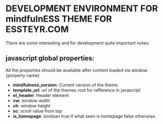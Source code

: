
# DEVELOPMENT ENVIRONMENT FOR mindfulnESS THEME FOR ESSTEYR.COM


There are some interesting and for development quite important notes:

## javascript global properties:

All the properties should be available after content loaded via window.{porperty name}

- **mindfulness_version**: Current version of the theme.
- **template_url**: url of the themes root for refference in javascript
- **el_header**: Header element
- **vw**: window width
- **vh**: window height
- **sc**: scroll value from top
- **is_homepage**: boolean true if what seen is homepage false otherwise.
  
